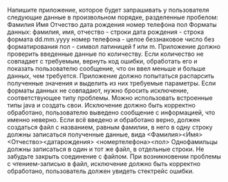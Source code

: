 Напишите приложение, которое будет запрашивать у пользователя следующие данные в 
произвольном порядке, разделенные пробелом:
Фамилия Имя Отчество дата рождения номер телефона пол
Форматы данных:
фамилия, имя, отчество - строки
дата рождения - строка формата dd.mm.yyyy
номер телефона - целое беззнаковое число без форматирования
пол - символ латиницей f или m.
Приложение должно проверить введенные данные по количеству. Если количество не совпадает с требуемым, 
вернуть код ошибки, обработать его и показать пользователю сообщение, что он ввел меньше и больше данных,
чем требуется.
Приложение должно попытаться распарсить полученные значения и выделить из них требуемые параметры.
Если форматы данных не совпадают, нужно бросить исключение, соответствующее типу проблемы.
Можно использовать встроенные типы java и создать свои.
Исключение должно быть корректно обработано, пользователю выведено сообщение с информацией,
что именно неверно.
Если всё введено и обработано верно, должен создаться файл с названием, равным фамилии, в него в одну 
строку должны записаться полученные данные, вида
<Фамилия><Имя><Отчество><датарождения> <номертелефона><пол>
Однофамильцы должны записаться в один и тот же файл, в отдельные строки.
Не забудьте закрыть соединение с файлом.
При возникновении проблемы с чтением-записью в файл, исключение должно быть корректно обработано,
пользователь должен увидеть стектрейс ошибки.